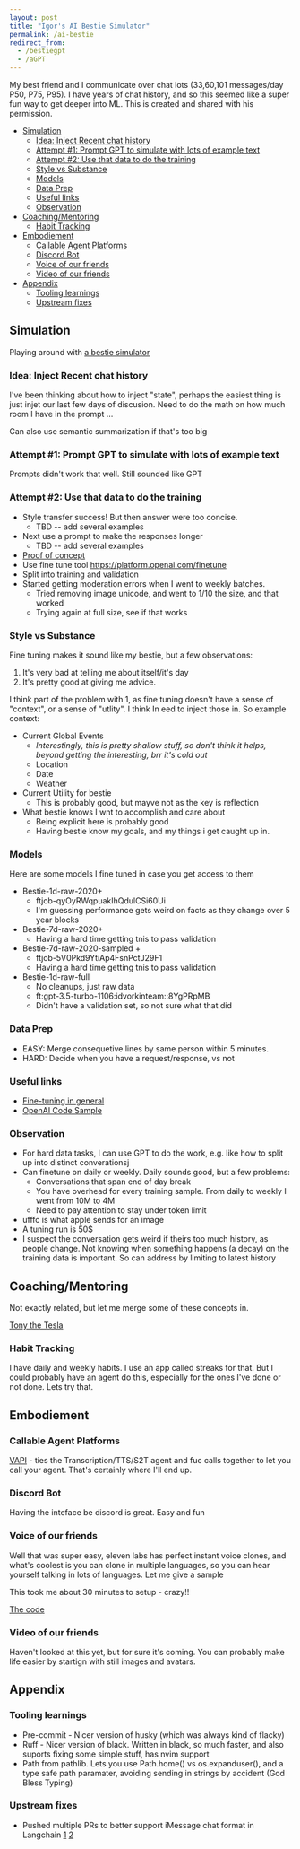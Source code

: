 ```yaml
---
layout: post
title: "Igor's AI Bestie Simulator"
permalink: /ai-bestie
redirect_from:
  - /bestiegpt
  - /aGPT
---
```


My best friend and I communicate over chat lots (33,60,101 messages/day P50, P75, P95). I have years of chat history, and so this seemed like a super fun way to get deeper into ML. This is created and shared with his permission.

<!-- prettier-ignore-start -->
<!-- vim-markdown-toc-start -->

- [Simulation](#simulation)
    - [Idea: Inject Recent chat history](#idea-inject-recent-chat-history)
    - [Attempt #1: Prompt GPT to simulate with lots of example text](#attempt-1-prompt-gpt-to-simulate-with-lots-of-example-text)
    - [Attempt #2: Use that data to do the training](#attempt-2-use-that-data-to-do-the-training)
    - [Style vs Substance](#style-vs-substance)
    - [Models](#models)
    - [Data Prep](#data-prep)
    - [Useful links](#useful-links)
    - [Observation](#observation)
- [Coaching/Mentoring](#coachingmentoring)
    - [Habit Tracking](#habit-tracking)
- [Embodiement](#embodiement)
    - [Callable Agent Platforms](#callable-agent-platforms)
    - [Discord Bot](#discord-bot)
    - [Voice of our friends](#voice-of-our-friends)
    - [Video of our friends](#video-of-our-friends)
- [Appendix](#appendix)
    - [Tooling learnings](#tooling-learnings)
    - [Upstream fixes](#upstream-fixes)

<!-- vim-markdown-toc -->
<!-- prettier-ignore-end -->

## Simulation

Playing around with [a bestie simulator](https://python.langchain.com/docs/integrations/chat_loaders/facebook)

### Idea: Inject Recent chat history

I've been thinking about how to inject "state", perhaps the easiest thing is just injet our last few days of discusion. Need to do the math on how much room I have in the prompt ...

Can also use semantic summarization if that's too big

### Attempt #1: Prompt GPT to simulate with lots of example text

Prompts didn't work that well. Still sounded like GPT

### Attempt #2: Use that data to do the training

- Style transfer success! But then answer were too concise.
  - TBD -- add several examples
- Next use a prompt to make the responses longer
  - TBD -- add several examples
- [Proof of concept](https://github.com/idvorkin/nlp/blob/2f7fce99e108adaaf343c11f9edc42d07c6aba3e/play_langchain.py#L449)
- Use fine tune tool <https://platform.openai.com/finetune>
- Split into training and validation
- Started getting moderation errors when I went to weekly batches.
  - Tried removing image unicode, and went to 1/10 the size, and that worked
  - Trying again at full size, see if that works

### Style vs Substance

Fine tuning makes it sound like my bestie, but a few observations:

1. It's very bad at telling me about itself/it's day
2. It's pretty good at giving me advice.

I think part of the problem with 1, as fine tuning doesn't have a sense of "context", or a sense of "utlity". I think In eed to inject those in. So example context:

- Current Global Events
  - _Interestingly, this is pretty shallow stuff, so don't think it helps, beyond getting the interesting, brr it's cold out_
  - Location
  - Date
  - Weather
- Current Utility for bestie
  - This is probably good, but mayve not as the key is reflection
- What bestie knows I wnt to accomplish and care about
  - Being explicit here is probably good
  - Having bestie know my goals, and my things i get caught up in.

### Models

Here are some models I fine tuned in case you get access to them

- Bestie-1d-raw-2020+
  - ftjob-qyOyRWqpuakIhQdulCSi60Ui
  - I'm guessing performance gets weird on facts as they change over 5 year blocks
- Bestie-7d-raw-2020+
  - Having a hard time getting tnis to pass validation
- Bestie-7d-raw-2020-sampled +
  - ftjob-5V0Pkd9YtiAp4FsnPctJ29F1
  - Having a hard time getting tnis to pass validation
- Bestie-1d-raw-full
  - No cleanups, just raw data
  - ft:gpt-3.5-turbo-1106:idvorkinteam::8YgPRpMB
  - Didn't have a validation set, so not sure what that did

### Data Prep

- EASY: Merge consequetive lines by same person within 5 minutes.
- HARD: Decide when you have a request/response, vs not

### Useful links

- [Fine-tuning in general](https://openai.com/blog/gpt-3-5-turbo-fine-tuning-and-api-updates)
- [OpenAI Code Sample](https://github.com/openai/openai-cookbook/blob/main/examples/How_to_finetune_chat_models.ipynb)

### Observation

- For hard data tasks, I can use GPT to do the work, e.g. like how to split up into distinct converationsj
- Can finetune on daily or weekly. Daily sounds good, but a few problems:
  - Conversations that span end of day break
  - You have overhead for every training sample. From daily to weekly I went from 10M to 4M
  - Need to pay attention to stay under token limit
- ufffc is what apple sends for an image
- A tuning run is 50\$
- I suspect the conversation gets weird if theirs too much history, as people change. Not knowing when something happens (a decay) on the training data is important. So can address by limiting to latest history

## Coaching/Mentoring

Not exactly related, but let me merge some of these concepts in.

[Tony the Tesla](https://github.com/idvorkin/tony_tesla)

### Habit Tracking

I have daily and weekly habits. I use an app called streaks for that. But I could probably have an agent do this, especially for the ones I've done or not done. Lets try that.

## Embodiement

### Callable Agent Platforms

[VAPI](https://vapi.canny.io/feature-requests) - ties the Transcription/TTS/S2T agent and fuc calls together to let you call your agent. That's certainly where I'll end up.

### Discord Bot

Having the inteface be discord is great. Easy and fun

### Voice of our friends

Well that was super easy, eleven labs has perfect instant voice clones, and what's coolest is you
can clone in multiple languages, so you can hear yourself talking in lots of languages. Let me give a sample

This took me about 30 minutes to setup - crazy!!

[The code](https://github.com/idvorkin/nlp/blob/38193de32fff308ee292fa368799d804343b6336/tts.py?plain=1#L50)

### Video of our friends

Haven't looked at this yet, but for sure it's coming. You can probably make life easier by startign with still images and avatars.

## Appendix

### Tooling learnings

- Pre-commit - Nicer version of husky (which was always kind of flacky)
- Ruff - Nicer version of black. Written in black, so much faster, and also suports fixing some simple stuff, has nvim support
- Path from pathlib. Lets you use Path.home() vs os.expanduser(), and a type safe path paramater, avoiding sending in strings by accident (God Bless Typing)

### Upstream fixes

- Pushed multiple PRs to better support iMessage chat format in Langchain [1](https://github.com/langchain-ai/langchain/pull/14804) [2](https://github.com/langchain-ai/langchain/pull/14818)
